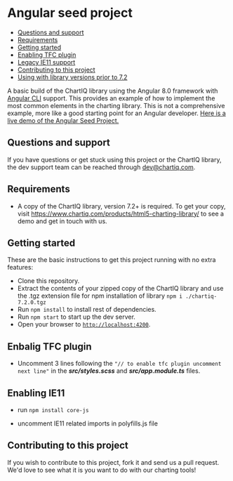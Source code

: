 # Angular seed project

- [Questions and support](#questions-and-support)
- [Requirements](#requirements)
- [Getting started](#getting-started)
- [Enabling TFC plugin](#enable-tfc-plugin)
- [Legacy IE11 support](#enable-ie11)
- [Contributing to this project](#contributing-to-this-project)
- [Using with library versions prior to 7.2](#using-with-library-versions-prior-to-7.2)

A basic build of the ChartIQ library using the Angular 8.0 framework with [Angular CLI](https://cli.angular.io) support.
This provides an example of how to implement the most common elements in the charting library.
This is not a comprehensive example, more like a good starting point for an Angular developer.
[Here is a live demo of the Angular Seed Project.](https://demo.chartiq.com/angular-seed/)

## Questions and support

If you have questions or get stuck using this project or the ChartIQ library, the dev support team can be reached through [dev@chartiq.com](mailto:dev@chartiq.com).

## Requirements

- A copy of the ChartIQ library, version 7.2+ is required. To get your copy, visit https://www.chartiq.com/products/html5-charting-library/ to see a demo and get in touch with us.

## Getting started

These are the basic instructions to get this project running with no extra features:

- Clone this repository.
- Extract the contents of your zipped copy of the ChartIQ library and use the .tgz extension file for npm installation of library
  `npm i ./chartiq-7.2.0.tgz`
- Run `npm install` to install rest of dependencies.
- Run `npm start` to start up the dev server.
- Open your browser to [`http://localhost:4200`](http://localhost:4200).

## Enbalig TFC plugin

- Uncomment 3 lines following the `"// to enable tfc plugin uncomment next line"`
  in the **_src/styles.scss_** and **_src/app.module.ts_** files.

## Enabling IE11

- run `npm install core-js`

- uncomment IE11 related imports in polyfills.js file

## Contributing to this project

If you wish to contribute to this project, fork it and send us a pull request.
We'd love to see what it is you want to do with our charting tools!
